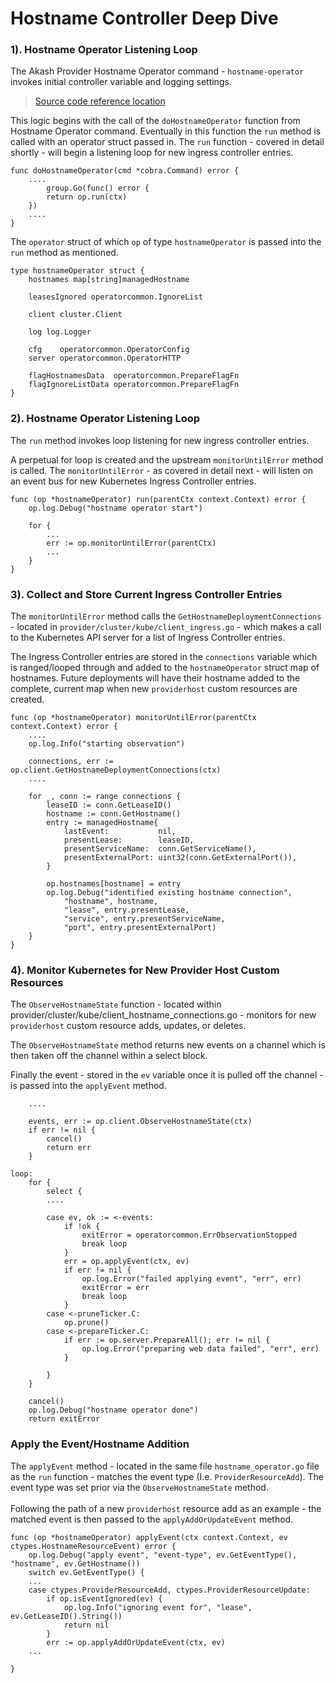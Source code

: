 # Hostname Controller Deep Dive

### 1). Hostname Operator Listening Loop

The Akash Provider Hostname Operator command -  `hostname-operator`  invokes initial controller variable and logging settings.

> [Source code reference location](https://github.com/akash-network/provider/blob/e7aa0b5b81957a130f1dc584f335c6f9e41db6b1/operator/hostnameoperator/hostname\_operator.go)

This logic begins with the call of the `doHostnameOperator` function from Hostname Operator command.  Eventually in this function the `run` method is called with an operator struct passed in.  The `run` function - covered in detail shortly - will begin a listening loop for new ingress controller entries.

```
func doHostnameOperator(cmd *cobra.Command) error {
    ....
    	group.Go(func() error {
		return op.run(ctx)
	})
    ....
}
```

The `operator` struct of which `op` of type `hostnameOperator` is passed into the `run` method as mentioned.

```
type hostnameOperator struct {
	hostnames map[string]managedHostname

	leasesIgnored operatorcommon.IgnoreList

	client cluster.Client

	log log.Logger

	cfg    operatorcommon.OperatorConfig
	server operatorcommon.OperatorHTTP

	flagHostnamesData  operatorcommon.PrepareFlagFn
	flagIgnoreListData operatorcommon.PrepareFlagFn
}
```

### 2). Hostname Operator Listening Loop

&#x20;The `run` method invokes loop listening for new ingress controller entries.

A perpetual for loop is created and the upstream `monitorUntilError` method is called.  The `monitorUntilError` - as covered in detail next - will listen on an event bus for new Kubernetes Ingress Controller entries.

```
func (op *hostnameOperator) run(parentCtx context.Context) error {
	op.log.Debug("hostname operator start")

	for {
		...
		err := op.monitorUntilError(parentCtx)
		...
	}
}
```

### 3). Collect and Store Current Ingress Controller Entries

The `monitorUntilError` method calls the `GetHostnameDeploymentConnections` - located in `provider/cluster/kube/client_ingress.go` - which makes a call to the Kubernetes API server for a list of Ingress Controller entries.

The Ingress Controller entries are stored in the `connections` variable which is ranged/looped through and added to the `hostnameOperator` struct map of hostnames.  Future deployments will have their hostname added to the complete, current map when new `providerhost` custom resources are created.

```
func (op *hostnameOperator) monitorUntilError(parentCtx context.Context) error {
	....
	op.log.Info("starting observation")

	connections, err := op.client.GetHostnameDeploymentConnections(ctx)
	....

	for _, conn := range connections {
		leaseID := conn.GetLeaseID()
		hostname := conn.GetHostname()
		entry := managedHostname{
			lastEvent:           nil,
			presentLease:        leaseID,
			presentServiceName:  conn.GetServiceName(),
			presentExternalPort: uint32(conn.GetExternalPort()),
		}

		op.hostnames[hostname] = entry
		op.log.Debug("identified existing hostname connection",
			"hostname", hostname,
			"lease", entry.presentLease,
			"service", entry.presentServiceName,
			"port", entry.presentExternalPort)
	}
}
```

### 4). Monitor Kubernetes for New Provider Host Custom Resources

The  `ObserveHostnameState` function - located within provider/cluster/kube/client\_hostname\_connections.go - monitors for new `providerhost` custom resource adds, updates, or deletes.

The `ObserveHostnameState` method returns new events on a channel which is then taken off the channel within a select block.&#x20;

Finally the event - stored in the `ev` variable once it is pulled off the channel - is passed into the `applyEvent` method.

```
	....
	
	events, err := op.client.ObserveHostnameState(ctx)
	if err != nil {
		cancel()
		return err
	}

loop:
	for {
		select {
		....

		case ev, ok := <-events:
			if !ok {
				exitError = operatorcommon.ErrObservationStopped
				break loop
			}
			err = op.applyEvent(ctx, ev)
			if err != nil {
				op.log.Error("failed applying event", "err", err)
				exitError = err
				break loop
			}
		case <-pruneTicker.C:
			op.prune()
		case <-prepareTicker.C:
			if err := op.server.PrepareAll(); err != nil {
				op.log.Error("preparing web data failed", "err", err)
			}

		}
	}

	cancel()
	op.log.Debug("hostname operator done")
	return exitError
```

### Apply the Event/Hostname Addition

The `applyEvent` method - located in the same file `hostname_operator.go` file as the `run` function - matches the event type (I.e. `ProviderResourceAdd`).  The event type was set prior via the `ObserveHostnameState` method.\
\
Following the path of a new `providerhost` resource add as an example - the matched event is then passed to the `applyAddOrUpdateEvent` method.

```
func (op *hostnameOperator) applyEvent(ctx context.Context, ev ctypes.HostnameResourceEvent) error {
	op.log.Debug("apply event", "event-type", ev.GetEventType(), "hostname", ev.GetHostname())
	switch ev.GetEventType() {
	...
	case ctypes.ProviderResourceAdd, ctypes.ProviderResourceUpdate:
		if op.isEventIgnored(ev) {
			op.log.Info("ignoring event for", "lease", ev.GetLeaseID().String())
			return nil
		}
		err := op.applyAddOrUpdateEvent(ctx, ev)
	...

}
```
